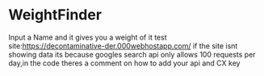 # WeightFinder
Input a Name and it gives you a weight of it
test site:https://decontaminative-der.000webhostapp.com/
if the site isnt showing data its because googles search api only allows 100 requests per day,in the code theres a comment on how to add your api and CX key
